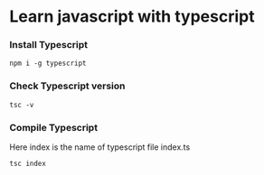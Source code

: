 ﻿# Learn javascript with typescript

### Install Typescript

```
npm i -g typescript

```
### Check Typescript version
```
tsc -v

```
### Compile Typescript

Here index is the name of typescript file index.ts

```
tsc index

```
